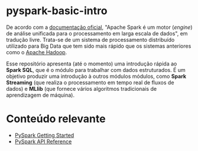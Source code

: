 # pyspark-basic-intro

De acordo com a [documentação oficial](https://spark.apache.org/docs/latest/), "Apache Spark é um motor (*engine*) de análise unificada para o processamento em larga escala de dados", em tradução livre. Trata-se de um sistema de processamento distribuído utilizado para Big Data que tem sido mais rápido que os sistemas anteriores como o [Apache Hadoop](https://hadoop.apache.org/).

Esse repositório apresenta (até o momento) uma introdução rápida ao **Spark SQL**, que é o módulo para trabalhar com dados estruturados. É um objetivo produzir uma introdução à outros módulos módulos, como **Spark Streaming** (que realiza o processamento em tempo real de fluxos de dados) e **MLlib** (que fornece vários algoritmos tradicionais de aprendizagem de máquina).

# Conteúdo relevante

 - [PySpark Getting Started](https://spark.apache.org/docs/latest/api/python/getting_started/index.html)
 - [PySpark API Reference](https://spark.apache.org/docs/latest/api/python/reference/index.html)
